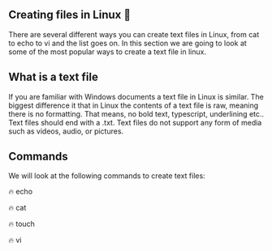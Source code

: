 ## Creating files in Linux 📝

There are several different ways you can create text files in Linux, from cat to echo to vi and the list goes on. In this section we are going to look at some of the most popular ways to create a text file in linux. 

## What is a text file

If you are familiar with Windows documents a text file in Linux is similar. The biggest difference it that in Linux the contents of a text file is raw, meaning there is no formatting. That means, no bold text, typescript, underlining etc.. Text files should end with a .txt. Text files do not support  any form of media such as videos, audio, or pictures. 

## Commands

We will look at the following commands to create text files:

🔥 echo

🔥 cat

🔥 touch

🔥 vi

